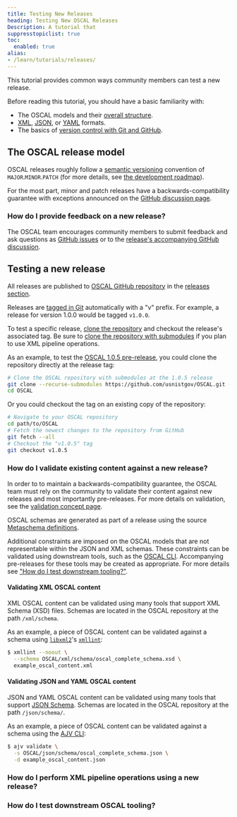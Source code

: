 ```yaml
---
title: Testing New Releases
heading: Testing New OSCAL Releases
Description: A tutorial that 
suppresstopiclist: true
toc:
  enabled: true
alias:
- /learn/tutorials/releases/
---
```


This tutorial provides common ways community members can test a new release.

Before reading this tutorial, you should have a basic familiarity with:

- The OSCAL models and their [overall structure](/concepts/layer/overview/).
- [XML](https://www.w3.org/standards/xml/core), [JSON](https://www.json.org/), or [YAML](https://yaml.org/spec/) formats.
- The basics of [version control with Git and GitHub](https://docs.github.com/en/get-started/using-git/about-git).

## The OSCAL release model

OSCAL releases roughly follow a [semantic versioning](https://semver.org/) convention of `MAJOR`.`MINOR`.`PATCH` (for more details, see [the development roadmap](/contribute/roadmap/)).

For the most part, minor and patch releases have a backwards-compatibility guarantee with exceptions announced on the [GitHub discussion page](https://github.com/usnistgov/OSCAL/discussions).

### How do I provide feedback on a new release?

The OSCAL team encourages community members to submit feedback and ask questions as [GitHub issues](https://github.com/usnistgov/OSCAL/issues) or to the [release's accompanying GitHub discussion](https://github.com/usnistgov/OSCAL/discussions/categories/releases).

## Testing a new release

All releases are published to [OSCAL GitHub repository](https://github.com/usnistgov/OSCAL) in the [releases section](https://github.com/usnistgov/OSCAL/releases).

Releases are [tagged in Git](https://git-scm.com/book/en/v2/Git-Basics-Tagging) automatically with a "v" prefix.
For example, a release for version 1.0.0 would be tagged `v1.0.0`.

To test a specific release, [clone the repository](https://docs.github.com/en/repositories/creating-and-managing-repositories/cloning-a-repository) and checkout the release's associated tag.
Be sure to [clone the repository with submodules](https://git-scm.com/book/en/v2/Git-Tools-Submodules#_cloning_submodules) if you plan to use XML pipeline operations.

As an example, to test the [OSCAL 1.0.5 pre-release](https://github.com/usnistgov/OSCAL/releases/tag/v1.0.5), you could clone the repository directly at the release tag:

```sh
# Clone the OSCAL repository with submodules at the 1.0.5 release
git clone --recurse-submodules https://github.com/usnistgov/OSCAL.git --branch v1.0.5
cd OSCAL
```

Or you could checkout the tag on an existing copy of the repository:

```sh
# Navigate to your OSCAL repository
cd path/to/OSCAL
# Fetch the newest changes to the repository from GitHub
git fetch --all
# Checkout the "v1.0.5" tag
git checkout v1.0.5
```

### How do I validate existing content against a new release?

In order to to maintain a backwards-compatibility guarantee, the OSCAL team must rely on the community to validate their content against new releases and most importantly pre-releases.
For more details on validation, see the [validation concept page](/concepts/validation/).

OSCAL schemas are generated as part of a release using the source [Metaschema definitions](/concepts/layer/overview/#modeling-approach).

Additional constraints are imposed on the OSCAL models that are not representable within the JSON and XML schemas.
These constraints can be validated using downstream tools, such as the [OSCAL CLI](/tools/#nists-oscal-application-frameworks-tools-and-libraries).
Accompanying pre-releases for these tools may be created as appropriate.
For more details see ["How do I test downstream tooling?"](#how-do-i-test-downstream-oscal-tooling).

#### Validating XML OSCAL content

XML OSCAL content can be validated using many tools that support XML Schema (XSD) files.
Schemas are located in the OSCAL repository at the path `/xml/schema`.

As an example, a piece of OSCAL content can be validated against a schema using [`libxml2`](https://gitlab.gnome.org/GNOME/libxml2)'s [`xmllint`](https://gnome.pages.gitlab.gnome.org/libxml2/xmllint.html):

```sh
$ xmllint --noout \
  --schema OSCAL/xml/schema/oscal_complete_schema.xsd \
  example_oscal_content.xml
```

#### Validating JSON and YAML OSCAL content

JSON and YAML OSCAL content can be validated using many tools that support [JSON Schema](http://json-schema.org/implementations.html).
Schemas are located in the OSCAL repository at the path `/json/schema/`.

As an example, a piece of OSCAL content can be validated against a schema using the [AJV CLI](https://github.com/ajv-validator/ajv-cli):

```sh
$ ajv validate \
  -s OSCAL/json/schema/oscal_complete_schema.json \
  -d example_oscal_content.json
```

### How do I perform XML pipeline operations using a new release?

### How do I test downstream OSCAL tooling?
